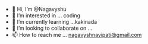 - 👋 Hi, I’m @Nagavyshu
- 👀 I’m interested in ... coding
- 🌱 I’m currently learning ...kakinada
- 💞️ I’m looking to collaborate on ...
- 📫 How to reach me ... nagavyshnavipati@gmail.com

<!---
Nagavyshu/Nagavyshu is a ✨ special ✨ repository because its `README.md` (this file) appears on your GitHub profile.
You can click the Preview link to take a look at your changes.
--->
